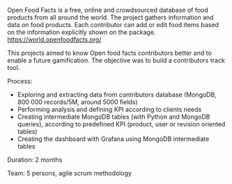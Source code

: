 Open Food Facts is a free, online and crowdsourced database of food products from all around the world. The project gathers information and data on food products. 
Each contributor can add or edit food items based on the information explicitly shown on the package. https://world.openfoodfacts.org/

This projects aimed to know Open food facts contributors better and to enable a future gamification. 
The objective was to build a contributors track tool. 

Process:
- Exploring and extracting data from contributors database (MongoDB, 800 000 records/5M, around 5000 fields)
- Performing analysis and defining KPI according to clients needs
- Creating intermediate MongoDB tables (with Python and MongoDB queries), according to predefined KPI (product, user or revision oriented tables)
- Creating the dashboard with Grafana using MongoDB intermediate tables

Duration: 2 months

Team: 5 persons, agile scrum methodology

